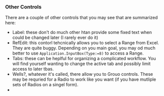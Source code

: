 ### Other Controls

There are a couple of other controls that you may see that are summarized here:

- Label: these don't do much other htan provide some fixed text when could be changed later (I rarely ever do it)
- RefEdit: this contorl tehcnically allows you to select a Range from Excel. They are quite buggy. Depending on you main goal, you may od much better to use `Application.InputBox(Type:=8)` to access a Range.
- Tabs: these can be heplful for organizing a complicated workflow. You will find yourself wanting to change the active tab and possibly limit access to later tbas.
- Wells?, whatever it's called, there allow you to Grouo controls. These may be requried for a Radio to work like you want (if you have mutliple sets of Radios on a singel form).
-
